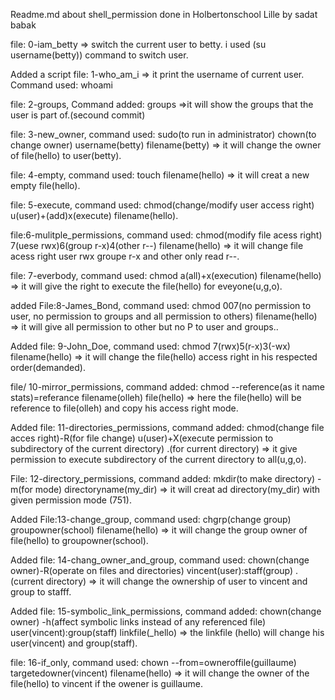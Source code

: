 Readme.md about shell_permission done in Holbertonschool Lille by sadat babak

file: 0-iam_betty => switch the current user to betty. i used (su username(betty)) command to switch user.

Added a script file: 1-who_am_i => it print the username of current user. Command used: whoami

file: 2-groups, Command added: groups =>it will show the groups that the user is part of.(secound commit)

 file: 3-new_owner, command used: sudo(to run in administrator) chown(to change owner) username(betty) filename(betty) => it will change the owner of file(hello) to user(betty).

file: 4-empty, command used: touch filename(hello) => it will creat a new empty file(hello).

file: 5-execute, command used: chmod(change/modify user access right) u(user)+(add)x(execute) filename(hello).

file:6-mulitple_permissions, command used: chmod(modify file acess right) 7(uese rwx)6(group r-x)4(other r--) filename(hello) => it will change file acess right user rwx groupe r-x and other only read r--.

file: 7-everbody, command used: chmod a(all)+x(execution) filename(hello) => it will give the right to execute the file(hello) for eveyone(u,g,o).

added File:8-James_Bond, command used: chmod 007(no permission to user, no permission to groups and all permission to others) filename(hello) => it will give all permission to other but no P to user and groups..

Added file: 9-John_Doe, command used: chmod 7(rwx)5(r-x)3(-wx) filename(hello) => it will change the file(hello) access right in his respected order(demanded).

file/ 10-mirror_permissions, command added: chmod --reference(as it name stats)=referance filename(olleh) file(hello) => here the file(hello) will be reference to file(olleh) and copy his access right mode.

Added file: 11-directories_permissions, command added: chmod(change file acces right)-R(for file change) u(user)+X(execute permission to subdirectory of the current directory) .(for current directory) => it give permission to execute subdirectory of the current directory to all(u,g,o).

File: 12-directory_permissions, command added: mkdir(to make directory) -m(for mode) directoryname(my_dir) => it will creat ad directory(my_dir) with given permission mode (751).


Added File:13-change_group, command used: chgrp(change group) groupowner(school) filename(hello) => it will change the group owner of file(hello) to groupowner(school).

Added file: 14-chang_owner_and_group, command used: chown(change owner)-R(operate on files and directories) vincent(user):staff(group) .(current directory) => it will change the ownership of user to vincent and group to stafff.

Added file: 15-symbolic_link_permissions, command added: chown(change owner) -h(affect  symbolic links instead of any referenced file) user(vincent):group(staff) linkfile(_hello) => the linkfile (hello) will change his user(vincent) and group(staff).

file: 16-if_only, command used: chown --from=owneroffile(guillaume) targetedowner(vincent) filename(hello) => it will change the owner of the file(hello) to vincent if the owener is guillaume.
